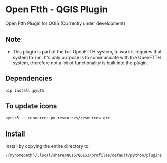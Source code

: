 # Open Ftth - QGIS Plugin

Open Ftth Plugin for QGIS (Currently under development)

## Note

* This plugin is part of the full OpenFTTH system, to work it requires that system to run. It's only purpose is to communicate with the OpenFTTH system, therefore not a lot of functionality is built into the plugin.

## Dependencies

```bash
pip install pyqt5
```

## To update icons

```sh
pyrcc5 -o resources.py resources/resources.qrc
```

## Install

Install by copying the entire directory to:

```sh
/{myhomepath}/.local/share/QGIS/QGIS3/profiles/default/python/plugins
```

